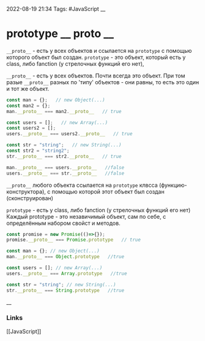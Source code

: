 2022-08-19 21:34
Tags: #JavaScript 
__
# prototype __ proto __
`__proto__` - есть у всех объектов и ссылается на `prototype` с помощью которого объект был создан.
`prototype` - это объект, который есть у class, либо fanction (у стрелочных функций его нет), 

`__proto__` - есть у всех объектов.
Почти всегда это объект. При том разые `__proto__`  разных по 'типу' объектов - они равны, то есть это один и тот же объект.
```js
const man = {};   // new Object(...)
const man2 = {};
man.__proto__ === man2.__proto__   // true

const users = [];   // new Array(...)
const users2 = [];
users.__proto__ === users2.__proto__   // true

const str = "string";   // new String(...)
const str2 = "string2";
str.__proto__ === str2.__proto__   // true

man.__proto__ === users.__proto__   //false
users.__proto__ === str.__proto__   //false
```
`__proto__` любого объекта ссылается на `prototype` клвсса (функцию-конструктора), с помощью которой этот объект был создан (сконструирован)

`prototype` - есть у class, либо fanction (у стрелочных функций его нет)
Каждый prototype - это незавичимый объект, сам по себе, с определённым набором свойст и методов.
```js
const promise = new Promise(()=>{});
promise.__proto__ === Promise.prototype   // true

const man = {}; // new Object(...)
man.__proto__ === Object.prototype   //true

const users = []; // new Array(...)
users.__proto__ === Array.prototype   //true

const str = "string"; // new String(...)
str.__proto__ === String.prototype   //true
```
__
### Links
[[JavaScript]]